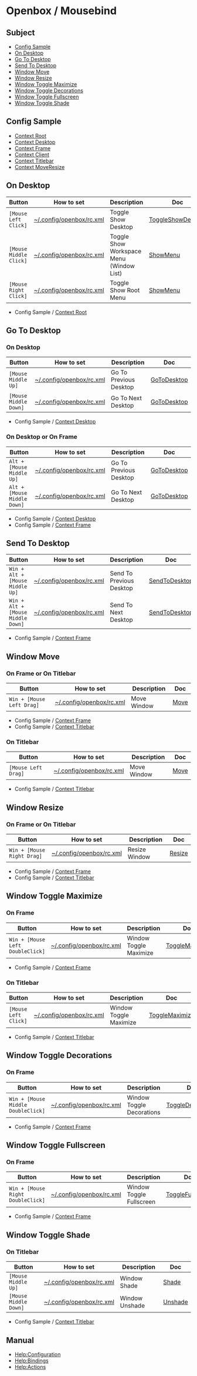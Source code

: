 
# Openbox / Mousebind


## Subject

* [Config Sample](#config-sample)
* [On Desktop](#on-desktop)
* [Go To Desktop](#go-to-desktop)
* [Send To Desktop](#send-to-desktop)
* [Window Move](#window-move)
* [Window Resize](#window-resize)
* [Window Toggle Maximize](#window-toggle-maximize)
* [Window Toggle Decorations](#window-toggle-decorations)
* [Window Toggle Fullscreen](#window-toggle-fullscreen)
* [Window Toggle Shade](#window-toggle-shade)


## Config Sample

* [Context Root](config/openbox/openbox-gen-rc/Section/Mousebind/Root.php)
* [Context Desktop](config/openbox/openbox-gen-rc/Section/Mousebind/Desktop.php)
* [Context Frame](config/openbox/openbox-gen-rc/Section/Mousebind/Frame.php)
* [Context Client](config/openbox/openbox-gen-rc/Section/Mousebind/Client.php)
* [Context Titlebar](config/openbox/openbox-gen-rc/Section/Mousebind/Titlebar.php)
* [Context MoveResize](config/openbox/openbox-gen-rc/Section/Mousebind/MoveResize.php)


## On Desktop

| Button | How to set | Description | Doc |
| --- | --- | --- | --- |
| `[Mouse Left Click]` | [~/.config/openbox/rc.xml](config/openbox/rc.xml#L) | Toggle Show Desktop | [ToggleShowDesktop](http://openbox.org/wiki/Help:Actions#ToggleShowDesktop) |
| `[Mouse Middle Click]` | [~/.config/openbox/rc.xml](config/openbox/rc.xml#L) | Toggle Show Workspace Menu (Window List) | [ShowMenu](http://openbox.org/wiki/Help:Actions#ShowMenu) |
| `[Mouse Right Click]` | [~/.config/openbox/rc.xml](config/openbox/rc.xml#L) | Toggle Show Root Menu  | [ShowMenu](http://openbox.org/wiki/Help:Actions#ShowMenu) |


* Config Sample / [Context Root](config/openbox/openbox-gen-rc/Section/Mousebind/Root.php)


## Go To Desktop

### On Desktop

| Button | How to set | Description | Doc |
| --- | --- | --- | --- |
| `[Mouse Middle Up]` | [~/.config/openbox/rc.xml](config/openbox/rc.xml#L) | Go To Previous Desktop | [GoToDesktop](http://openbox.org/wiki/Help:Actions#GoToDesktop) |
| `[Mouse Middle Down]` | [~/.config/openbox/rc.xml](config/openbox/rc.xml#L) | Go To Next Desktop | [GoToDesktop](http://openbox.org/wiki/Help:Actions#GoToDesktop) |

* Config Sample / [Context Desktop](config/openbox/openbox-gen-rc/Section/Mousebind/Desktop.php)


### On Desktop or On Frame

| Button | How to set | Description | Doc |
| --- | --- | --- | --- |
| `Alt + [Mouse Middle Up]` | [~/.config/openbox/rc.xml](config/openbox/rc.xml#L) | Go To Previous Desktop | [GoToDesktop](http://openbox.org/wiki/Help:Actions#GoToDesktop) |
| `Alt + [Mouse Middle Down]` | [~/.config/openbox/rc.xml](config/openbox/rc.xml#L) | Go To Next Desktop | [GoToDesktop](http://openbox.org/wiki/Help:Actions#GoToDesktop) |

* Config Sample / [Context Desktop](config/openbox/openbox-gen-rc/Section/Mousebind/Desktop.php)
* Config Sample / [Context Frame](config/openbox/openbox-gen-rc/Section/Mousebind/Frame.php)


## Send To Desktop

| Button | How to set | Description | Doc |
| --- | --- | --- | --- |
| `Win + Alt + [Mouse Middle Up]` | [~/.config/openbox/rc.xml](config/openbox/rc.xml#L) | Send To Previous Desktop | [SendToDesktop](http://openbox.org/wiki/Help:Actions#SendToDesktop) |
| `Win + Alt + [Mouse Middle Down]` | [~/.config/openbox/rc.xml](config/openbox/rc.xml#L) | Send To Next Desktop | [SendToDesktop](http://openbox.org/wiki/Help:Actions#SendToDesktop) |

* Config Sample / [Context Frame](config/openbox/openbox-gen-rc/Section/Mousebind/Frame.php)


## Window Move

### On Frame or On Titlebar

| Button | How to set | Description | Doc |
| --- | --- | --- | --- |
| `Win + [Mouse Left Drag]` | [~/.config/openbox/rc.xml](config/openbox/rc.xml#L) | Move Window | [Move](http://openbox.org/wiki/Help:Actions#Move) |

* Config Sample / [Context Frame](config/openbox/openbox-gen-rc/Section/Mousebind/Frame.php)
* Config Sample / [Context Titlebar](config/openbox/openbox-gen-rc/Section/Mousebind/Titlebar.php)


### On Titlebar

| Button | How to set | Description | Doc |
| --- | --- | --- | --- |
| `[Mouse Left Drag]` | [~/.config/openbox/rc.xml](config/openbox/rc.xml#L) | Move Window | [Move](http://openbox.org/wiki/Help:Actions#Move) |

* Config Sample / [Context Titlebar](config/openbox/openbox-gen-rc/Section/Mousebind/Titlebar.php)


## Window Resize

### On Frame or On Titlebar

| Button | How to set | Description | Doc |
| --- | --- | --- | --- |
| `Win + [Mouse Right Drag]` | [~/.config/openbox/rc.xml](config/openbox/rc.xml#L) | Resize Window  | [Resize](http://openbox.org/wiki/Help:Actions#Resize) |

* Config Sample / [Context Frame](config/openbox/openbox-gen-rc/Section/Mousebind/Frame.php)
* Config Sample / [Context Titlebar](config/openbox/openbox-gen-rc/Section/Mousebind/Titlebar.php)


## Window Toggle Maximize

### On Frame

| Button | How to set | Description | Doc |
| --- | --- | --- | --- |
| `Win + [Mouse Left DoubleClick]` | [~/.config/openbox/rc.xml](config/openbox/rc.xml#L) | Window Toggle Maximize | [ToggleMaximize](http://openbox.org/wiki/Help:Actions#ToggleMaximize) |

* Config Sample / [Context Frame](config/openbox/openbox-gen-rc/Section/Mousebind/Frame.php)

### On Titlebar

| Button | How to set | Description | Doc |
| --- | --- | --- | --- |
| `[Mouse Left Click]` | [~/.config/openbox/rc.xml](config/openbox/rc.xml#L) | Window Toggle Maximize | [ToggleMaximize](http://openbox.org/wiki/Help:Actions#ToggleMaximize) |

* Config Sample / [Context Titlebar](config/openbox/openbox-gen-rc/Section/Mousebind/Titlebar.php)


## Window Toggle Decorations

### On Frame

| Button | How to set | Description | Doc |
| --- | --- | --- | --- |
| `Win + [Mouse Middle DoubleClick]` | [~/.config/openbox/rc.xml](config/openbox/rc.xml#L) | Window Toggle Decorations | [ToggleDecorations](http://openbox.org/wiki/Help:Actions#ToggleDecorations) |

* Config Sample / [Context Frame](config/openbox/openbox-gen-rc/Section/Mousebind/Frame.php)



## Window Toggle Fullscreen

### On Frame

| Button | How to set | Description | Doc |
| --- | --- | --- | --- |
| `Win + [Mouse Right DoubleClick]` | [~/.config/openbox/rc.xml](config/openbox/rc.xml#L) | Window Toggle Fullscreen | [ToggleFullscreen](http://openbox.org/wiki/Help:Actions#ToggleFullscreen) |

* Config Sample / [Context Frame](config/openbox/openbox-gen-rc/Section/Mousebind/Frame.php)


## Window Toggle Shade

### On Titlebar

| Button | How to set | Description | Doc |
| --- | --- | --- | --- |
| `[Mouse Middle Up]` | [~/.config/openbox/rc.xml](config/openbox/rc.xml#L) | Window Shade | [Shade](http://openbox.org/wiki/Help:Actions#Shade) |
| `[Mouse Middle Down]` | [~/.config/openbox/rc.xml](config/openbox/rc.xml#L) | Window Unshade | [Unshade](http://openbox.org/wiki/Help:Actions#Unshade) |


* Config Sample / [Context Titlebar](config/openbox/openbox-gen-rc/Section/Mousebind/Titlebar.php)




## Manual

* [Help:Configuration](http://openbox.org/wiki/Help:Configuration#Mouse)
* [Help:Bindings](http://openbox.org/wiki/Help:Bindings#Mouse_bindings)
* [Help:Actions](http://openbox.org/wiki/Help:Actions#ShowMenu)
